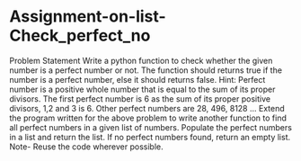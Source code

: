 # Assignment-on-list-Check_perfect_no
Problem Statement Write a python function to check whether the given number is a perfect number or not. The function should returns true if the number is a perfect number, else it should returns false. Hint: Perfect number is a positive whole number that is equal to the sum of its proper divisors. The first perfect number is 6 as the sum of its proper positive divisors, 1,2 and 3 is 6. Other perfect numbers are 28, 496, 8128 ... Extend the program written for the above problem to write another function to find all perfect numbers in a given list of numbers. Populate the perfect numbers in a list and return the list. If no perfect numbers found, return an empty list. Note- Reuse the code wherever possible.
